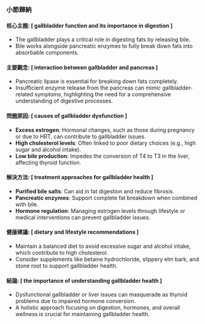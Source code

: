 ### 小節歸納

#### 核心主題: [ gallbladder function and its importance in digestion ]
- The gallbladder plays a critical role in digesting fats by releasing bile.
- Bile works alongside pancreatic enzymes to fully break down fats into absorbable components.

#### 主要觀念: [ interaction between gallbladder and pancreas ]
- Pancreatic lipase is essential for breaking down fats completely.
- Insufficient enzyme release from the pancreas can mimic gallbladder-related symptoms, highlighting the need for a comprehensive understanding of digestive processes.

#### 問題原因: [ causes of gallbladder dysfunction ]
- **Excess estrogen**: Hormonal changes, such as those during pregnancy or due to HRT, can contribute to gallbladder issues.
- **High cholesterol levels**: Often linked to poor dietary choices (e.g., high sugar and alcohol intake).
- **Low bile production**: Impedes the conversion of T4 to T3 in the liver, affecting thyroid function.

#### 解決方法: [ treatment approaches for gallbladder health ]
- **Purified bile salts**: Can aid in fat digestion and reduce fibrosis.
- **Pancreatic enzymes**: Support complete fat breakdown when combined with bile.
- **Hormone regulation**: Managing estrogen levels through lifestyle or medical interventions can prevent gallbladder issues.

#### 健康建議: [ dietary and lifestyle recommendations ]
- Maintain a balanced diet to avoid excessive sugar and alcohol intake, which contribute to high cholesterol.
- Consider supplements like betaine hydrochloride, slippery elm bark, and stone root to support gallbladder health.

#### 結論: [ the importance of understanding gallbladder health ]
- Dysfunctional gallbladder or liver issues can masquerade as thyroid problems due to impaired hormone conversion.
- A holistic approach focusing on digestion, hormones, and overall wellness is crucial for maintaining gallbladder health.